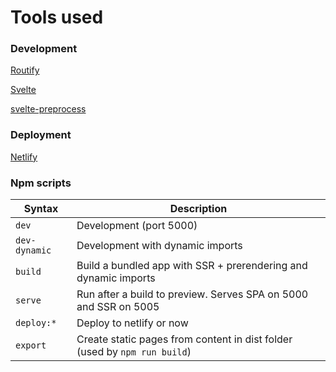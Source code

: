 # Tools used

### Development

[Routify](https://github.com/sveltech/routify)

[Svelte](https://github.com/sveltejs/svelte)

[svelte-preprocess](https://github.com/sveltejs/svelte-preprocess)

### Deployment
[Netlify](https://docs.netlify.com/)

### Npm scripts

| Syntax        | Description                                                               |
| ------------- | ------------------------------------------------------------------------- |
| `dev`         | Development (port 5000)                                                   |
| `dev-dynamic` | Development with dynamic imports                                          |
| `build`       | Build a bundled app with SSR + prerendering and dynamic imports           |
| `serve`       | Run after a build to preview. Serves SPA on 5000 and SSR on 5005          |
| `deploy:*`    | Deploy to netlify or now                                                  |
| `export`      | Create static pages from content in dist folder (used by `npm run build`) |


